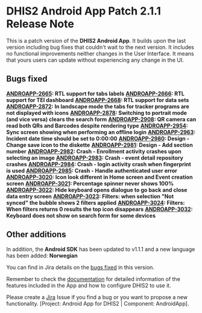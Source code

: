 # DHIS2 Android App Patch 2.1.1 Release Note

This is a patch version of the <strong>DHIS2 Android App</strong>. It builds upon the last version including bug fixes that couldn't wait to the next version. It includes no functional improvements neither changes in the User Interface. It means that yours users can update without experiencing any change in the UI.


## Bugs fixed

**[ANDROAPP-2665](https://jira.dhis2.org/browse/ANDROAPP-2665): RTL support for tabs labels**
**[ANDROAPP-2666](https://jira.dhis2.org/browse/ANDROAPP-2666): RTL support for TEI dashboard**
**[ANDROAPP-2668](https://jira.dhis2.org/browse/ANDROAPP-2668): RTL support for data sets**
**[ANDROAPP-2872](https://jira.dhis2.org/browse/ANDROAPP-2872): In landscape mode the tabs for tracker programs are not displayed with icons**
**[ANDROAPP-2878](https://jira.dhis2.org/browse/ANDROAPP-2878): Switching to portrait mode (and vice versa) clears the search form**
**[ANDROAPP-2908](https://jira.dhis2.org/browse/ANDROAPP-2908): QR camera can read both QRs and Barcodes despite rendering type**
**[ANDROAPP-2954](https://jira.dhis2.org/browse/ANDROAPP-2954): Sync screen showing when performing an offline login**
**[ANDROAPP-2963](https://jira.dhis2.org/browse/ANDROAPP-2963): Incident date time should be set to 0:00:00**
**[ANDROAPP-2980](https://jira.dhis2.org/browse/ANDROAPP-2980): Design - Change save icon to the diskette**
**[ANDROAPP-2981](https://jira.dhis2.org/browse/ANDROAPP-2981): Design - Add section number**
**[ANDROAPP-2982](https://jira.dhis2.org/browse/ANDROAPP-2982): Crash - Enrollment activity crashes upon selecting an image**
**[ANDROAPP-2983](https://jira.dhis2.org/browse/ANDROAPP-2983): Crash - event detail repository crashes**
**[ANDROAPP-2984](https://jira.dhis2.org/browse/ANDROAPP-2984): Crash - login activity crash when fingerprint is used**
**[ANDROAPP-2985](https://jira.dhis2.org/browse/ANDROAPP-2985): Crash - Handle authenticated user error**
**[ANDROAPP-3020](https://jira.dhis2.org/browse/ANDROAPP-3020): Icon look different in Home screen and Event creation screen**
**[ANDROAPP-3021](https://jira.dhis2.org/browse/ANDROAPP-3021): Percentage spinner never shows 100%**
**[ANDROAPP-3022](https://jira.dhis2.org/browse/ANDROAPP-3022): Hide keyboard opens dialogue to go back and close data entry screen**
**[ANDROAPP-3023](https://jira.dhis2.org/browse/ANDROAPP-3023): Filters: when selection "Not synced" the bubble shows 2 filters applied**
**[ANDROAPP-3024](https://jira.dhis2.org/browse/ANDROAPP-3024): Filters: When filters returns 0 results the top icon disappears**
**[ANDROAPP-3032](https://jira.dhis2.org/browse/ANDROAPP-3032): Keyboard does not show on search form for some devices**

## Other additions

In addition, the <strong>Android SDK</strong> has been updated to v1.1.1 and a new language has been added: <strong>Norwegian</strong>

You can find in Jira details on the [bugs fixed](https://jira.dhis2.org/issues/?filter=11860) in this version.

Remember to check the [documentation](https://www.dhis2.org/android-documentation) for detailed information of the features included in the App and how to configure DHIS2 to use it.

Please create a [Jira](https://jira.dhis2.org/secure/Dashboard.jspa) Issue if you find a bug or you want to propose a new functionality. [Project: Android App for DHIS2 | Component: AndroidApp].


